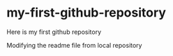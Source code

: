 # my-first-github-repository
Here is my first github repository


Modifying the readme file from local repository

